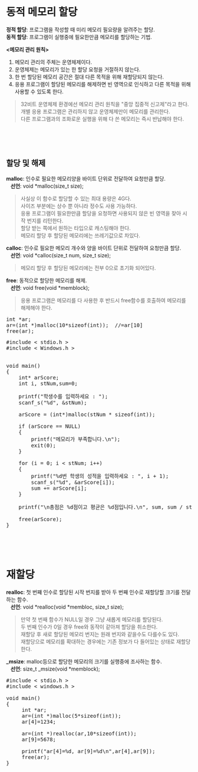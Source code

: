 # 동적 메모리 할당
**정적 할당**: 프로그램을 작성할 때 미리 메모리 필요량을 알려주는 할당.  
**동적 할당**: 프로그램이 실행중에 필요한만큼 메모리를 할당하는 기법.  

**<메모리 관리 원칙>**
1. 메모리 관리의 주체는 운영체제이다.
2. 운영체제는 메모리가 있는 한 할당 요청을 거절하지 않는다.
3. 한 번 할당된 메모리 공간은 절대 다른 목적을 위해 재할당되지 않는다.
4. 응용 프로그램이 할당된 메모리를 해제하면 빈 영역으로 인식하고 다른 목적을 위해 사용할 수 있도록 한다.
> 32비트 운영체제 환경에선 메모리 관리 원칙을 "중앙 집중적 신고제"라고 한다.  
> 개별 응용 프로그램은 관리하지 않고 운영체제만이 메모리를 관리한다.  
> 다른 프로그램과의 조화로운 실행을 위해 다 쓴 메모리는 즉시 반납해야 한다.

<br><br><br>
## 할당 및 해제
**malloc**: 인수로 필요한 메모리양을 바이트 단위로 전달하여 요청만큼 할당.  
&nbsp;&nbsp;&nbsp;**선언**: void *malloc(size_t size);  
> 사실상 이 함수로 할당할 수 있는 최대 용량은 4G다.   
> 사이즈 부분에는 상수 뿐 아니라 정수도 사용 가능하다.  
> 응용 프로그램이 필요한만큼 할당을 요청하면 사용되지 않은 빈 영역을 찾아 시작 번지를 리턴한다.  
> 할당 받는 쪽에서 원하는 타입으로 캐스팅해야 한다.  
> 메모리 할당 후 할당된 메모리에는 쓰레기값으로 차있다.

**calloc**: 인수로 필요한 메모리 개수와 양을 바이트 단위로 전달하여 요청만큼 할당.  
&nbsp;&nbsp;&nbsp;**선언**: void *calloc(size_t num, size_t size);  
> 메모리 할당 후 할당된 메모리에는 전부 0으로 초기화 되어있다.

**free**: 동적으로 할당한 메모리를 해제.  
&nbsp;&nbsp;&nbsp;**선언**: void free(void *memblock);  
> 응용 프로그램은 메모리를 다 사용한 후 반드시 free함수를 호출하여 메모리를 해제해야 한다.

<pre>int *ar;
ar=(int *)malloc(10*sizeof(int));  //=ar[10]
free(ar);</pre>
<pre>#include < stdio.h >
#include < Windows.h >


void main()
{
    int* arScore;
    int i, stNum,sum=0;

    printf("학생수를 입력하세요 : ");
    scanf_s("%d", &stNum);

    arScore = (int*)malloc(stNum * sizeof(int));

    if (arScore == NULL)
    {
        printf("메모리가 부족합니다.\n");
        exit(0);
    }

    for (i = 0; i < stNum; i++)
    {
        printf("%d번 학생의 성적을 입력하세요 : ", i + 1);
        scanf_s("%d", &arScore[i]);
        sum += arScore[i];
    }

    printf("\n총점은 %d점이고 평균은 %d점입니다.\n", sum, sum / stNum);

    free(arScore);
}</pre><br><br><br>

# 재할당
**realloc**: 첫 번쨰 인수로 할당된 시작 번지를 받아 두 번째 인수로 재할당할 크기를 전달하는 함수.  
&nbsp;&nbsp;&nbsp;**선언**: void *realloc(void *membloc, size_t size);  
> 만약 첫 번째 함수가 NULL일 경우 그냥 새롭게 메모리를 할당된다.  
> 두 번째 인수가 0일 경우 free와 동작이 같아져 할당을 취소한다.  
> 재할당 후 새로 할당된 메모리 번지는 원래 번지와 같을수도 다를수도 있다.  
> 재할당으로 메모리를 확대하는 경우에는 기존 정보가 다 들어있는 상태로 재할당한다.

**_msize**: malloc등으로 할당한 메모리의 크기를 실행중에 조사하는 함수.  
&nbsp;&nbsp;&nbsp;**선언**: size_t _msize(void *memblock);  
<pre>#include < stdio.h >
#include < windows.h >

void main()
{
     int *ar;
     ar=(int *)malloc(5*sizeof(int));
     ar[4]=1234;

     ar=(int *)realloc(ar,10*sizeof(int));
     ar[9]=5678;

     printf("ar[4]=%d, ar[9]=%d\n",ar[4],ar[9]);
     free(ar);
}</pre>
